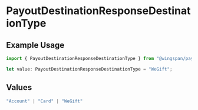 # PayoutDestinationResponseDestinationType

## Example Usage

```typescript
import { PayoutDestinationResponseDestinationType } from "@wingspan/payments/sdk/models/shared";

let value: PayoutDestinationResponseDestinationType = "WeGift";
```

## Values

```typescript
"Account" | "Card" | "WeGift"
```